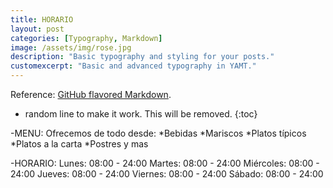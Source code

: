 ```yaml
---
title: HORARIO
layout: post
categories: [Typography, Markdown]
image: /assets/img/rose.jpg
description: "Basic typography and styling for your posts."
customexcerpt: "Basic and advanced typography in YAMT."
---
```

Reference: [GitHub flavored Markdown](https://help.github.com/en/github/writing-on-github).

* random line to make it work. This will be removed.
{:toc}


-MENU:
Ofrecemos de todo desde:
*Bebidas
*Mariscos
*Platos típicos
*Platos a la carta
*Postres y mas



-HORARIO:
Lunes: 08:00 - 24:00
Martes: 08:00 - 24:00
Miércoles: 08:00 - 24:00
Jueves: 08:00 - 24:00
Viernes: 08:00 - 24:00
Sábado: 08:00 - 24:00
